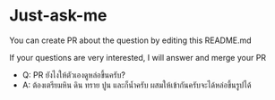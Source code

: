 # Just-ask-me

You can create PR about the question by editing this README.md 

If your questions are very interested, I will answer and merge your PR

- Q: PR ยังไงให้ตัวเองดูหล่อขึ้นครับ?
- A: ต้องเตรียมหิน ดิน ทราย ปูน และก็น้ำครับ ผสมให้เข้ากันครับจะได้หล่อขึ้นรูปได้
